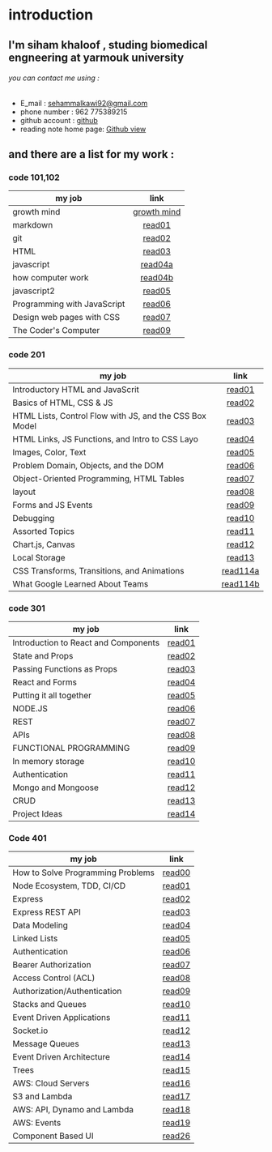# introduction 
## I'm siham khaloof , studing biomedical engneering at yarmouk university 
###### you can contact me using :
* E_mail : sehammalkawi92@gmail.com
* phone number : 962 775389215
* github account : [github](https://github.com/sbkhaloof)
* reading note home page: [Github view](https://github.com/sbkhaloof/growthmindsit)

## and there are a list for my work :
### code 101,102

|      my job               |                          link                                      |
|-------------------------- |:------------------------------------------------------------------:|
|   growth mind             |[growth mind](https://sbkhaloof.github.io/growthmindsit/growthmind) |
|     markdown              |[read01](https://sbkhaloof.github.io/growthmindsit/read01)          |
|      git                  |[read02](https://sbkhaloof.github.io/growthmindsit/read02)          |
|     HTML                  |[read03]( https://sbkhaloof.github.io/growthmindsit/read03)         |
|   javascript              |[read04a](https://sbkhaloof.github.io/growthmindsit/read04a)        |
|how computer work          |[read04b](https://sbkhaloof.github.io/growthmindsit/read04b)        |
|   javascript2             |[read05](https://sbkhaloof.github.io/growthmindsit/read05)          |
|Programming with JavaScript|[read06](https://sbkhaloof.github.io/growthmindsit/read06)          |
|Design web pages with CSS  |[read07](https://sbkhaloof.github.io/growthmindsit/read07)          |
|   The Coder's Computer    |[read09](https://sbkhaloof.github.io/growthmindsit/read09)          |

### code 201
 
|                     my job                            |                    link                                       |
|------------------------------------------------------ |:------------------------------------------------------------: |
|           Introductory HTML and JavaScrit             |[read01](https://sbkhaloof.github.io/growthmindsit/class-01)   |
|             Basics of HTML, CSS & JS                  |[read02](https://sbkhaloof.github.io/growthmindsit/class-02)   |
|HTML Lists, Control Flow with JS, and the CSS Box Model|[read03](https://sbkhaloof.github.io/growthmindsit/class-03)   |
|     HTML Links, JS Functions, and Intro to CSS Layo   |[read04](https://sbkhaloof.github.io/growthmindsit/class-04)   |
|                Images, Color, Text                    |[read05](https://sbkhaloof.github.io/growthmindsit/class-05)   |
|      Problem Domain, Objects, and the DOM             |[read06](https://sbkhaloof.github.io/growthmindsit/class-06)   |
|  Object-Oriented Programming, HTML Tables             |[read07](https://sbkhaloof.github.io/growthmindsit/class-07)   |
|                           layout                      |[read08](https://sbkhaloof.github.io/growthmindsit/class-08)   |
|                 Forms and JS Events                   |[read09](https://sbkhaloof.github.io/growthmindsit/class-09)   |
|                       Debugging                       |[read10](https://sbkhaloof.github.io/growthmindsit/class-10)   |
|               Assorted Topics                         |[read11](https://sbkhaloof.github.io/growthmindsit/class-11)   |
|                Chart.js, Canvas                       |[read12](https://sbkhaloof.github.io/growthmindsit/class-12)   |
|                Local Storage                          |[read13](https://sbkhaloof.github.io/growthmindsit/class-13)   |
|      CSS Transforms, Transitions, and Animations      |[read114a](https://sbkhaloof.github.io/growthmindsit/class-14a)|
|             What Google Learned About Teams           |[read114b](https://sbkhaloof.github.io/growthmindsit/class-14b)|



### code 301


|                     my job                            |                    link                                        |
|------------------------------------------------------ |:-------------------------------------------------------------: |
|          Introduction to React and Components         |[read01](https://sbkhaloof.github.io/growthmindsit/read_class1) |
|                  State and Props                      |[read02](https://sbkhaloof.github.io/growthmindsit/read_class2) |
|              Passing Functions as Props               |[read03](https://sbkhaloof.github.io/growthmindsit/read_class3) |
|                   React and Forms                     |[read04](https://sbkhaloof.github.io/growthmindsit/read_class4) |
|              Putting it all together                  |[read05](https://sbkhaloof.github.io/growthmindsit/read_class5) |
|                      NODE.JS                          |[read06](https://sbkhaloof.github.io/growthmindsit/read_class6) |
|                       REST                            |[read07](https://sbkhaloof.github.io/growthmindsit/read_class7) |
|                       APIs                            |[read08](https://sbkhaloof.github.io/growthmindsit/read_class8) |
|               FUNCTIONAL PROGRAMMING                  |[read09](https://sbkhaloof.github.io/growthmindsit/read_class9) |
|                  In memory storage                    |[read10](https://sbkhaloof.github.io/growthmindsit/read_class10)|
|                    Authentication                     |[read11](https://sbkhaloof.github.io/growthmindsit/read_class11)|
|                  Mongo and Mongoose                   |[read12](https://sbkhaloof.github.io/growthmindsit/read_class12)|
|                        CRUD                           |[read13](https://sbkhaloof.github.io/growthmindsit/read_class13)|
|                Project Ideas                          |[read14](https://sbkhaloof.github.io/growthmindsit/read_class14)|






### Code 401



|                     my job                            |                        link                                        |
|------------------------------------------------------ |:-----------------------------------------------------------------: |
|         How to Solve Programming Problems             |[read00](https://sbkhaloof.github.io/growthmindsit/prep-401)        |
|              Node Ecosystem, TDD, CI/CD               |[read01](https://sbkhaloof.github.io/growthmindsit/read-class01-401)|
|                       Express                         |[read02](https://sbkhaloof.github.io/growthmindsit/read-class02-401)|
|                Express REST API                       |[read03](https://sbkhaloof.github.io/growthmindsit/read-class03-401)|
|                 Data Modeling                         |[read04](https://sbkhaloof.github.io/growthmindsit/read-class04-401)|
|                 Linked Lists                          |[read05](https://sbkhaloof.github.io/growthmindsit/read-class05-401)|
|                  Authentication                       |[read06](https://sbkhaloof.github.io/growthmindsit/read-class06-401)|
|             Bearer Authorization                      |[read07](https://sbkhaloof.github.io/growthmindsit/read-class07-401)|
|             Access Control (ACL)                      |[read08](https://sbkhaloof.github.io/growthmindsit/read-class08-401)|
|          Authorization/Authentication                 |[read09](https://sbkhaloof.github.io/growthmindsit/read-class09-401)|
|                 Stacks and Queues                     |[read10](https://sbkhaloof.github.io/growthmindsit/read-class10-401)|
|              Event Driven Applications                |[read11](https://sbkhaloof.github.io/growthmindsit/read-class11-401)|
|                      Socket.io                        |[read12](https://sbkhaloof.github.io/growthmindsit/read-class12-401)|
|                  Message Queues                       |[read13](https://sbkhaloof.github.io/growthmindsit/read-class13-401)|
|              Event Driven Architecture                |[read14](https://sbkhaloof.github.io/growthmindsit/read-class14-401)|
|                      Trees                            |[read15](https://sbkhaloof.github.io/growthmindsit/read-class15-401)|
|                AWS: Cloud Servers                     |[read16](https://sbkhaloof.github.io/growthmindsit/read-class16-401)|
|                     S3 and Lambda                     |[read17](https://sbkhaloof.github.io/growthmindsit/read-class17-401)|
|             AWS: API, Dynamo and Lambda               |[read18](https://sbkhaloof.github.io/growthmindsit/read-class18-401)|
|                         AWS: Events                   |[read19](https://sbkhaloof.github.io/growthmindsit/read-class19-401)|
|                 Component Based UI                    |[read26](https://sbkhaloof.github.io/growthmindsit/read-class26-401)|